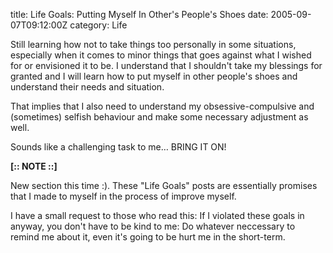 title: Life Goals: Putting Myself In Other's People's Shoes
date: 2005-09-07T09:12:00Z
category: Life

Still learning how not to take things too personally in some situations, especially when it comes to minor things that goes against what I wished for or envisioned it to be. I understand that I shouldn't take my blessings for granted and I will learn how to put myself in other people's shoes and understand their needs and situation.

That implies that I also need to understand my obsessive-compulsive and (sometimes) selfish behaviour and make some necessary adjustment as well.

Sounds like a challenging task to me… BRING IT ON!

**[:: NOTE ::]**

New section this time :). These "Life Goals" posts are essentially promises that I made to myself in the process of improve myself.

I have a small request to those who read this: If I violated these goals in anyway, you don't have to be kind to me: Do whatever neccessary to remind me about it, even it's going to be hurt me in the short-term.
